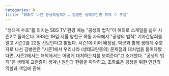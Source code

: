 ```yaml
---
categories: h
title: "해외로 나간 공생의법칙2 … 김병만 생태교란종 개체 수 조절"
---
```

"생태계 수호"를 외치는 SBS TV 환경 예능 "공생의 법칙"이 해외로 스케일을 넓혀 시즌2로 돌아온다. SBS는 19일 서울 양천구 목동 사옥에서 "공생의 법칙" 기자간담회를 열고 시즌2를 22일 선보인다고 밝혔다. 시즌1에 이어 배정남, 박군과 함께 생태계 수호자로 나선 김병만은 "시즌1에서 우리나라 (생태교란종의) 문제점과 대처법을 들여다봤다면, 시즌2에서는 해외에서는 어떻게 대처하는지를 보여준다"고 소개했다. "공생의 법칙"은 생태계 교란종이 생겨난 원인과 현황을 파악하고, 조화로운 공생을 위한 인간의 역할과 책임에 관해